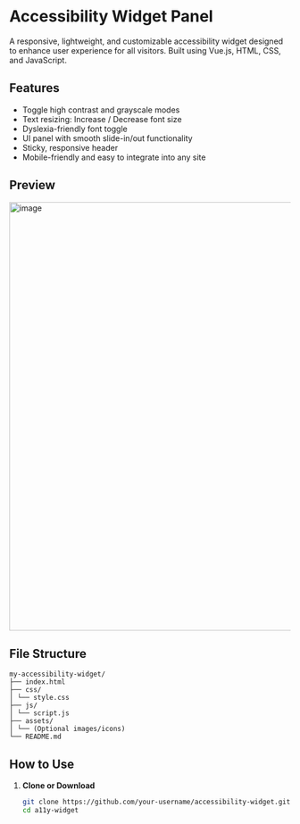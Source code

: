 # Accessibility Widget Panel

A responsive, lightweight, and customizable accessibility widget designed to enhance user experience for all visitors. Built using Vue.js, HTML, CSS, and JavaScript.

## Features

- Toggle high contrast and grayscale modes
- Text resizing: Increase / Decrease font size
- Dyslexia-friendly font toggle
- UI panel with smooth slide-in/out functionality
- Sticky, responsive header
- Mobile-friendly and easy to integrate into any site

## Preview

<img width="1366" height="768" alt="image" src="https://github.com/user-attachments/assets/8931592b-71f8-491d-8977-9d8b0b2cfafd" />


## File Structure

```
my-accessibility-widget/
├── index.html
├── css/
│ └── style.css
├── js/
│ └── script.js
├── assets/
│ └── (Optional images/icons)
└── README.md

```

## How to Use

1. **Clone or Download**
   ```bash
   git clone https://github.com/your-username/accessibility-widget.git
   cd a11y-widget
